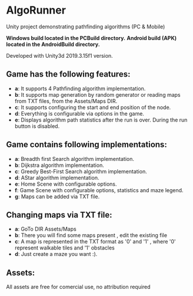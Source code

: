 # AlgoRunner
Unity project demonstrating pathfinding algorithms (PC &amp; Mobile)

**Windows build located in the PCBuild directory.**
**Android build (APK) located in the AndroidBuild directory.**

Developed with Unity3d 2019.3.15f1 version.


Game has the following features:
------------
- **a**: It supports 4 Pathfinding algorithm implementation.
- **b**: It supports map generation by random generator or reading maps from TXT files, from the Assets/Maps DIR.
- **c**: It supports configuring the start and end position of the node.
- **d**: Everything is configurable via options in the game.
- **e**: Displays algorithm path statistics after the run is over. During the run button is disabled.

Game contains following implementations:
------------
- **a**: Breadth first Search algorithm implementation.
- **b**: Dijkstra algorithm implementation.
- **c**: Greedy Best-First Search algorithm implementation.
- **d**: AStar algorithm implementation.
- **e**: Home Scene with configurable options.
- **f**: Game Scene with configurable options, statistics and maze legend.
- **g**: Maps can be added via TXT file.

Changing maps via TXT file:
------------
- **a**: GoTo DIR Assets/Maps
- **b**: There you will find some maps present , edit the existing file
- **c**: A map is represented in the TXT format as '0' and '1' , where '0' represent walkable tiles and '1' obstacles
- **d**: Just create a maze you want :).

Assets:
------------
All assets are free for comercial use, no attribution required
